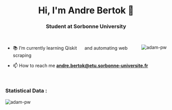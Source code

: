 <h1 align="center">Hi, I'm Andre Bertok 👋</h1>
<h3 align="center">Student at Sorbonne University</h3>

<br>





<p><img align="right" src="https://github.com/Adam-pw/Adam-pw/blob/main/animation_500_kxa883sd.gif" alt="adam-pw" /></p>


- 📚 I’m currently learning Qiskit <img src="https://github.com/Andrebtk/Andrebtk/assets/53980377/491d109f-c065-41f7-af99-26f0f65fd248" height="16" width="16"> and automating web scraping

- 📫 How to reach me **andre.bertok@etu.sorbonne-universite.fr**


<br>



<h3>Statistical Data : </h3>
<p><img align="center"
    src="https://github-readme-stats.vercel.app/api/top-langs?username=Andrebtk&show_icons=true&locale=en&bg_color=0d1117&text_color=ffffff&layout=compact"
    alt="adam-pw" 
    bg_color=#808080/></p>
